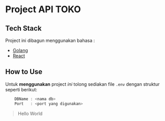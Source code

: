 # Project API TOKO #

## Tech Stack ##
Project ini dibagun menggunakan bahasa :
- [Golang](www.go.dev)
- [React](www.reactjs.org)

## How to Use ##
Untuk **menggunakan** project _ini_ tolong sediakan file `.env` dengan struktur seperti berikut:

```js
    DBName : <nama db>
    Port   : <port yang digunakan>
```
> Hello World
